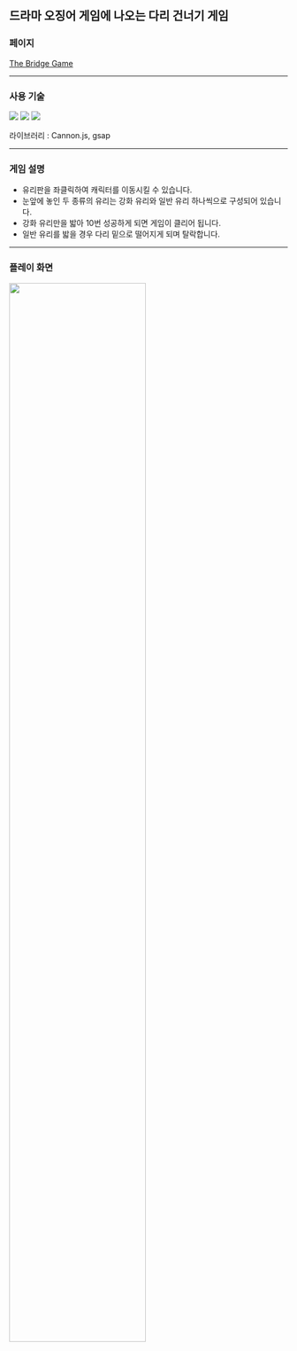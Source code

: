 ## 드라마 오징어 게임에 나오는 다리 건너기 게임

### 페이지

[The Bridge Game](https://bridge-game.netlify.app/)

---

### 사용 기술

<img src="https://img.shields.io/badge/javascript-%23F7DF1E.svg?&style=flat-square&logo=javascript&logoColor=black" /> <img src="https://img.shields.io/badge/three.js-%23000000.svg?&style=flat-square&logo=three.js&logoColor=white" /> <img src="https://img.shields.io/badge/blender-%23F5792A.svg?&style=flat-square&logo=blender&logoColor=white" />

라이브러리 :  Cannon.js, gsap

---

### 게임 설명
- 유리판을 좌클릭하여 캐릭터를 이동시킬 수 있습니다.
- 눈앞에 놓인 두 종류의 유리는 강화 유리와 일반 유리 하나씩으로 구성되어 있습니다.
- 강화 유리만을 밟아 10번 성공하게 되면 게임이 클리어 됩니다.
- 일반 유리를 밟을 경우 다리 밑으로 떨어지게 되며 탈락합니다.

---

### 플레이 화면

<img src="https://github.com/user-attachments/assets/5cb0243b-70bc-4625-a7e8-1e4a39c3ddc7" width="70%">
